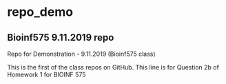 # repo_demo
## Bioinf575 9.11.2019 repo
Repo for Demonstration - 9.11.2019 (Bioinf575 class)

This is the first of the class repos on GitHub. 
This line is for Question 2b of Homework 1 for BIOINF 575
